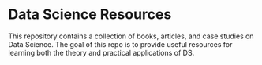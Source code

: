 # Data Science Resources
This repository contains a collection of books, articles, and case studies on Data Science. The goal of this repo is to provide useful resources for learning both the theory and practical applications of DS.

